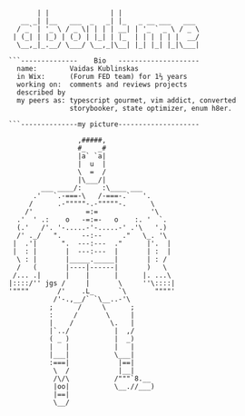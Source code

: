 ```
       | |               | |
   __ _| |__   ___  _   _| |_   _ __ ___   ___
  / _` | '_ \ / _ \| | | | __| | '_ ` _ \ / _ \
 | (_| | |_) | (_) | |_| | |_  | | | | | |  __/
  \__,_|_.__/ \___/ \__,_|\__| |_| |_| |_|\___|

```--------------    Bio   --------------------
  name:        Vaidas Kublinskas
  in Wix:      (Forum FED team) for 1⅔ years
  working on:  comments and reviews projects
  described by
  my peers as: typescript gourmet, vim addict, converted
               storybooker, state optimizer, enum h8er.

```--------------my picture--------------------

                 ,#####,
                 #_   _#
                 |a` `a|
                 |  u  |
                 \  =  /
                 |\___/|
        ___ ____/:     :\____ ___
      .'   `.-===-\   /-===-.`   '.
     /      .-"""""-.-"""""-.      \
    /'             =:=             '\
  .'  ' .:    o   -=:=-   o    :. '  `.
  (.'   /'. '-.....-'-.....-' .'\   '.)
  /' ._/   ".     --:--     ."   \_. '\
 |  .'|      ".  ---:---  ."      |'.  |
 |  : |       |  ---:---  |       | :  |
  \ : |       |_____._____|       | : /
  /   (       |----|------|       )   \
 /... .|      |    |      |      |. ...\
|::::/'' jgs /     |       \     ''\::::|
'""""       /'    .L_      `\       """"'
           /'-.,__/` `\__..-'\
          ;      /     \      ;
          :     /       \     |
          |    /         \.   |
          |`../           |  ,/
          ( _ )           |  _)
          |   |           |   |
          |___|           \___|
          :===|            |==|
           \  /            |__|
           /\/\           /"""`8.__
           |oo|           \__.//___)
           |==|
           \__/
